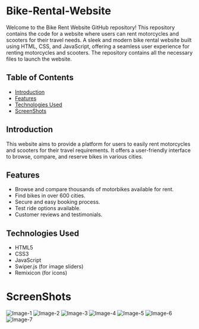# Bike-Rental-Website
Welcome to the Bike Rent Website GitHub repository! This repository contains the code for a website where users can rent motorcycles and scooters for their travel needs. A sleek and modern bike rental website built using HTML, CSS, and JavaScript, offering a seamless user experience for renting motorcycles and scooters. The repository contains all the necessary files to launch the website.

## Table of Contents
- [Introduction](#introduction)
- [Features](#features)
- [Technologies Used](#technologies-used)
- [ScreenShots](#ScreenShots)

## Introduction
This website aims to provide a platform for users to easily rent motorcycles and scooters for their travel requirements. It offers a user-friendly interface to browse, compare, and reserve bikes in various cities.

## Features
- Browse and compare thousands of motorbikes available for rent.
- Find bikes in over 600 cities.
- Secure and easy booking process.
- Test ride options available.
- Customer reviews and testimonials.


## Technologies Used
- HTML5
- CSS3
- JavaScript
- Swiper.js (for image sliders)
- Remixicon (for icons)

# ScreenShots
![Image-1](https://github.com/user-attachments/assets/c009e84d-28a1-4523-a2d6-71a037d36dd7)
![Image-2](https://github.com/user-attachments/assets/4607c9ed-97b9-4403-8206-fa5946ffd182)
![Image-3](https://github.com/user-attachments/assets/99740771-7f6d-4709-9a64-315dd349aa18)
![Image-4](https://github.com/user-attachments/assets/c935659b-45e0-4768-ba33-24fccbfd6d1d)
![Image-5](https://github.com/user-attachments/assets/be41ade1-4636-460d-ad43-742de7f06365)
![Image-6](https://github.com/user-attachments/assets/09a21447-cc2e-4f85-bdf4-6d9c4c614f92)
![Image-7](https://github.com/user-attachments/assets/96fa78bf-4174-4d4b-8f74-913df5b5620b)
